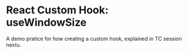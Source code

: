 # React Custom Hook: useWindowSize

A demo pratice for how creating a custom hook, explained in TC session nextu.